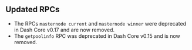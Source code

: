 Updated RPCs
------------

* The RPCs `masternode current` and `masternode winner` were deprecated in Dash Core
  v0.17 and are now removed.
* The `getpoolinfo` RPC was deprecated in Dash Core v0.15 and is now removed.
